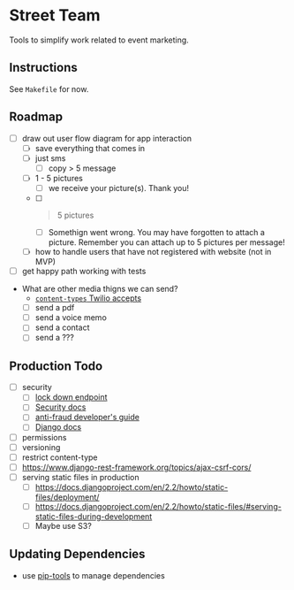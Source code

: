 # Street Team

Tools to simplify work related to event marketing.

## Instructions

See `Makefile` for now.

## Roadmap

- [ ] draw out user flow diagram for app interaction
  - [ ] save everything that comes in
  - [ ] just sms
    - [ ] copy > 5 message
  - [ ] 1 - 5 pictures
    - [ ] we receive your picture(s). Thank you!
  - [ ] > 5 pictures
    - [ ] Somethign went wrong. You may have forgotten to attach a picture. Remember you can attach up to 5 pictures per message!
  - [ ] how to handle users that have not registered with website (not in MVP)
- [ ] get happy path working with tests
- What are other media thigns we can send?
  - [`content-types` Twilio accepts](https://www.twilio.com/docs/sms/accepted-mime-types)
  - [ ] send a pdf
  - [ ] send a voice memo
  - [ ] send a contact
  - [ ] send a ???

## Production Todo

- [ ] security
  - [ ] [lock down endpoint](https://www.twilio.com/docs/usage/tutorials/how-to-secure-your-django-project-by-validating-incoming-twilio-requests)
  - [ ] [Security docs](https://www.twilio.com/docs/usage/security)
  - [ ] [anti-fraud developer's guide](https://www.twilio.com/docs/usage/anti-fraud-developer-guide)
  - [ ] [Django docs](https://docs.djangoproject.com/en/2.2/topics/security/)
- [ ] permissions
- [ ] versioning
- [ ] restrict content-type
- [ ] https://www.django-rest-framework.org/topics/ajax-csrf-cors/
- [ ] serving static files in production
  - [ ] https://docs.djangoproject.com/en/2.2/howto/static-files/deployment/
  - [ ] https://docs.djangoproject.com/en/2.2/howto/static-files/#serving-static-files-during-development
  - [ ] Maybe use S3?

## Updating Dependencies

- use [pip-tools](https://github.com/jazzband/pip-tools/) to manage dependencies
